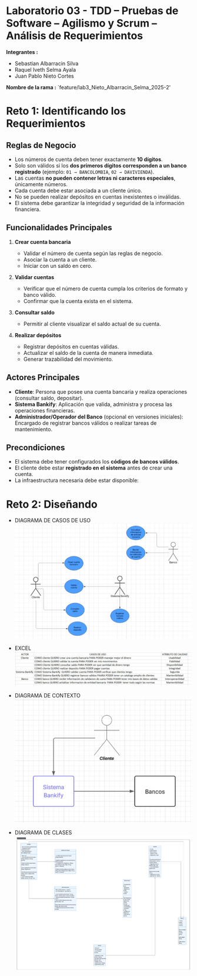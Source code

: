 

# Laboratorio 03 - TDD – Pruebas de Software – Agilismo y Scrum – Análisis de Requerimientos

**Integrantes :**
- Sebastian Albarracin Silva
- Raquel Iveth Selma Ayala
- Juan Pablo Nieto Cortes

**Nombre de la rama :**
`feature/lab3_Nieto_Albarracin_Selma_2025-2'

# Reto 1: Identificando los Requerimientos

## Reglas de Negocio
- Los números de cuenta deben tener exactamente **10 dígitos**.
- Solo son válidos si los **dos primeros dígitos corresponden a un banco registrado** (ejemplo: `01 → BANCOLOMBIA`, `02 → DAVIVIENDA`).
- Las cuentas **no pueden contener letras ni caracteres especiales**, únicamente números.
- Cada cuenta debe estar asociada a un cliente único.
- No se pueden realizar depósitos en cuentas inexistentes o inválidas.
- El sistema debe garantizar la integridad y seguridad de la información financiera.

## Funcionalidades Principales
1. **Crear cuenta bancaria**
    - Validar el número de cuenta según las reglas de negocio.
    - Asociar la cuenta a un cliente.
    - Iniciar con un saldo en cero.

2. **Validar cuentas**
    - Verificar que el número de cuenta cumpla los criterios de formato y banco válido.
    - Confirmar que la cuenta exista en el sistema.

3. **Consultar saldo**
    - Permitir al cliente visualizar el saldo actual de su cuenta.

4. **Realizar depósitos**
    - Registrar depósitos en cuentas válidas.
    - Actualizar el saldo de la cuenta de manera inmediata.
    - Generar trazabilidad del movimiento.

## Actores Principales
- **Cliente**: Persona que posee una cuenta bancaria y realiza operaciones (consultar saldo, depositar).
- **Sistema Bankify**: Aplicación que valida, administra y procesa las operaciones financieras.
- **Administrador/Operador del Banco** (opcional en versiones iniciales): Encargado de registrar bancos válidos o realizar tareas de mantenimiento.

## Precondiciones
- El sistema debe tener configurados los **códigos de bancos válidos**.
- El cliente debe estar **registrado en el sistema** antes de crear una cuenta.
- La infraestructura necesaria debe estar disponible:

# Reto 2: Diseñando
- DIAGRAMA DE CASOS DE USO
![alt text](docs/imagenes/casos_de_uso.jpg)

- EXCEL
  ![alt text](docs/imagenes/excel.jpg)

- DIAGRAMA DE CONTEXTO
  ![alt text](docs/imagenes/contaxto.jpg)

- DIAGRAMA DE CLASES
  ![alt text](docs/imagenes/clases.jpg)

